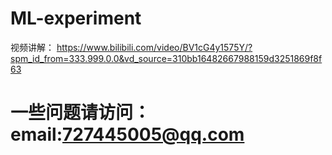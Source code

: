 # ML-experiment
视频讲解：
https://www.bilibili.com/video/BV1cG4y1575Y/?spm_id_from=333.999.0.0&vd_source=310bb16482667988159d3251869f8f63
# 一些问题请访问：email:727445005@qq.com
